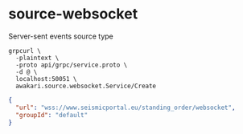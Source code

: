 # source-websocket
Server-sent events source type

```shell
grpcurl \
  -plaintext \
  -proto api/grpc/service.proto \
  -d @ \
  localhost:50051 \
  awakari.source.websocket.Service/Create
```

```json
{
  "url": "wss://www.seismicportal.eu/standing_order/websocket",
  "groupId": "default"
}
```
